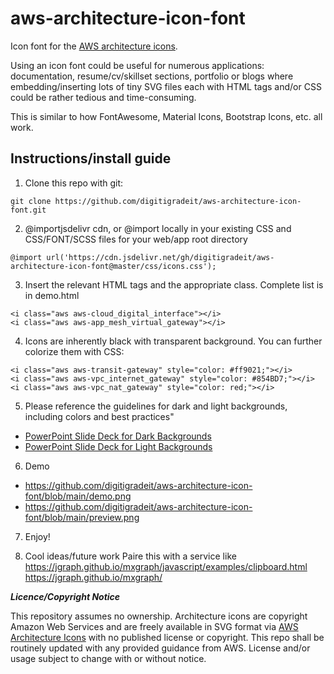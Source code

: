 # aws-architecture-icon-font

Icon font for the [AWS architecture icons](https://aws.amazon.com/architecture/icons/).

Using an icon font could be useful for numerous applications: documentation, resume/cv/skillset sections, portfolio or blogs where embedding/inserting lots of tiny SVG files each with HTML tags and/or CSS could be rather tedious and time-consuming.

This is similar to how FontAwesome, Material Icons, Bootstrap Icons, etc. all work.

## Instructions/install guide

1. Clone this repo with git:

```
git clone https://github.com/digitigradeit/aws-architecture-icon-font.git
```

2. @importjsdelivr cdn, or @import locally in your existing CSS and CSS/FONT/SCSS files for your web/app root directory

```
@import url('https://cdn.jsdelivr.net/gh/digitigradeit/aws-architecture-icon-font@master/css/icons.css');
```

3. Insert the relevant HTML tags and the appropriate class. Complete list is in demo.html

```
<i class="aws aws-cloud_digital_interface"></i>
<i class="aws aws-app_mesh_virtual_gateway"></i>
```

4. Icons are inherently black with transparent background. You can further colorize them with CSS:

```
<i class="aws aws-transit-gateway" style="color: #ff9021;"></i>
<i class="aws aws-vpc_internet_gateway" style="color: #854BD7;"></i>
<i class="aws aws-vpc_nat_gateway" style="color: red;"></i>
```

5. Please reference the guidelines for dark and light backgrounds, including colors and best practices"
* [PowerPoint Slide Deck for Dark Backgrounds](https://d1.awsstatic.com/webteam/architecture-icons/q3-2021/AWS-Architecture-Icons-Deck_For-Dark-BG_09212021.pptx.9ce8315233b44e93e5f95c7493acc96134df7f04.zip)
* [PowerPoint Slide Deck for Light Backgrounds](https://d1.awsstatic.com/webteam/architecture-icons/q3-2021/AWS-Architecture-Icons-Deck_For-Light-BG_09212021.pptx.ebb55809fc3b5817966396387b26b24e6435ebbc.zip)

6. Demo
* https://github.com/digitigradeit/aws-architecture-icon-font/blob/main/demo.png
* https://github.com/digitigradeit/aws-architecture-icon-font/blob/main/preview.png

7. Enjoy!

8. Cool ideas/future work
Paire this with a service like https://jgraph.github.io/mxgraph/javascript/examples/clipboard.html https://jgraph.github.io/mxgraph/

***Licence/Copyright Notice***

This repository assumes no ownership. Architecture icons are copyright Amazon Web Services and are freely available in SVG format via [AWS Architecture Icons](https://aws.amazon.com/architecture/icons/) with no published license or copyright. This repo shall be routinely updated with any provided guidance from AWS. License and/or usage subject to change with or without notice.
